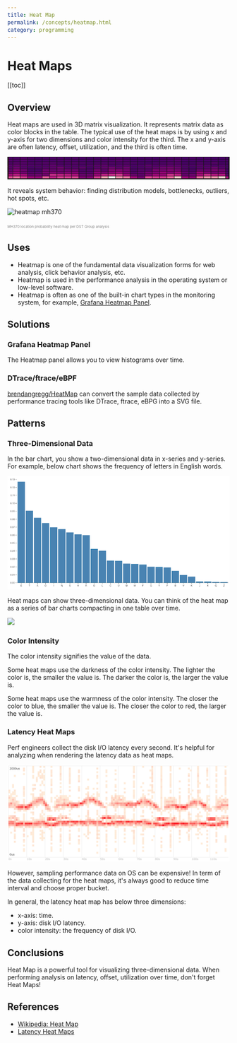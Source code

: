 ```yaml
---
title: Heat Map
permalink: /concepts/heatmap.html
category: programming
---
```


# Heat Maps

[[toc]]

## Overview

Heat maps are used in 3D matrix visualization. It represents matrix data as color blocks
in the table. The typical use of the heat maps is by using x and y-axis for two dimensions
and color intensity for the third. The x and y-axis are often latency, offset, utilization,
and the third is often time.

![heatmap panel](/static/images/heatmap-gf-panel.jpg)

It reveals system behavior: finding distribution models,
bottlenecks, outliers, hot spots, etc.

![heatmap mh370](https://upload.wikimedia.org/wikipedia/commons/4/4d/MH370_location_probability_heat_map_per_DST_Group_analysis.jpg)

<span style="font-size: 0.5rem; color: grey;">
MH370 location probability heat map per DST Group analysis
</span>

## Uses

* Heatmap is one of the fundamental data visualization forms for web analysis,
  click behavior analysis, etc.
* Heatmap is used in the performance analysis in the operating system or low-level
  software.
* Heatmap is often as one of the built-in chart types in the monitoring system, for
  example, [Grafana Heatmap Panel].

[Grafana Heatmap Panel]: http://docs.grafana.org/features/panels/heatmap/

## Solutions

### Grafana Heatmap Panel

The Heatmap panel allows you to view histograms over time. 

### DTrace/ftrace/eBPF

[brendangregg/HeatMap](https://github.com/brendangregg/HeatMap) can convert
the sample data collected by performance tracing tools like DTrace, ftrace, eBPG into a SVG file.

## Patterns

### Three-Dimensional Data

In the bar chart, you show a two-dimensional data in x-series and y-series.
For example, below chart shows the frequency of letters in English words.

![bar chart](/static/images/heatmap-barchart.png)

Heat maps can show three-dimensional data. You can think of the heat map as a
series of bar charts compacting in one table over time.

![](http://docs.grafana.org/img/docs/v43/heatmap_histogram_over_time.png)

### Color Intensity

The color intensity signifies the value of the data.

Some heat maps use the darkness of the color intensity. The lighter the color
is, the smaller the value is. The darker the color is, the larger the value is.

Some heat maps use the warmness of the color intensity. The closer the color
to blue, the smaller the value is. The closer the color to red, the larger the value is. 

### Latency Heat Maps

Perf engineers collect the disk I/O latency every second. It's helpful for analyzing when rendering the latency data as heat maps.

![disk I/O latency](/static/images/heatmap-disk-io-latency.png)

However, sampling performance data on OS can be expensive! In term of the data collecting
for the heat maps, it's always good to reduce time interval and choose proper bucket.

In general, the latency heat map has below three dimensions:

* x-axis: time.
* y-axis: disk I/O latency.
* color intensity: the frequency of disk I/O.

## Conclusions

Heat Map is a powerful tool for visualizing three-dimensional data. When performing
analysis on latency, offset, utilization over time, don't forget Heat Maps!

## References

* [Wikipedia: Heat Map](https://en.wikipedia.org/wiki/Heat_map)
* [Latency Heat Maps](http://www.brendangregg.com/HeatMaps/latency.html)

